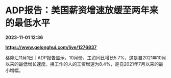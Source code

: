 # ADP报告：美国薪资增速放缓至两年来的最低水平

**2023-11-01 12:36**

**https://www.gelonghui.com/live/1276837**

格隆汇11月1日｜ADP报告显示，10月份，工资同比增长5.7%，这是自2021年10月以来的最低增长速度。换工作的人的工资增速为8.4%，是自2021年7月以来的最小增幅。